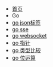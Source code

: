 <!-- docs/_sidebar.md -->

* [首页](/)
* Go
* [go json标签](/go/go-tag.md)
* [go sse](/go/sse.md)
* [go websocket](/go/websocket.md)
* [go 指针](/go/pointer.md)
* [go 类型比较](/go/compare.md)
* [go 位运算](/go/bitwise-opeartion.md)
